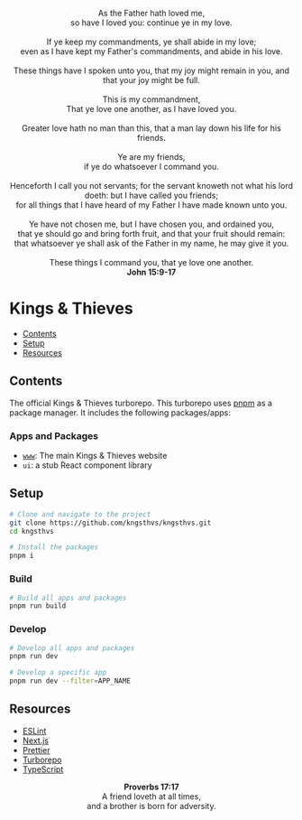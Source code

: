 <p align="center">
As the Father hath loved me,
<br>
so have I loved you: continue ye in my love.
<br>
<br>
If ye keep my commandments, ye shall abide in my love;
<br>
even as I have kept my Father's commandments, and abide in his love.
<br>
<br>
These things have I spoken unto you, that my joy might remain in you, and that your joy might be full.
<br>
<br>
This is my commandment,
<br>
That ye love one another, as I have loved you.
<br>
<br>
Greater love hath no man than this, that a man lay down his life for his friends.
<br>
<br>
Ye are my friends,
<br>
if ye do whatsoever I command you.
<br>
<br>
Henceforth I call you not servants; for the servant knoweth not what his lord doeth: but I have called you friends;
<br>
for all things that I have heard of my Father I have made known unto you.
<br>
<br>
Ye have not chosen me, but I have chosen you, and ordained you,
<br>
that ye should go and bring forth fruit, and that your fruit should remain:
<br>
that whatsoever ye shall ask of the Father in my name, he may give it you.
<br>
<br>
These things I command you, that ye love one another.
<br>
<strong>John 15:9-17</strong>
</p>

# Kings & Thieves

- [Contents](#contents)
- [Setup](#setup)
- [Resources](#resources)

## Contents

The official Kings & Thieves turborepo. This turborepo uses [pnpm](https://pnpm.io) as a package manager. It includes the following packages/apps:

### Apps and Packages

- [`www`](https://www.kngsthvs.com): The main Kings & Thieves website
- `ui`: a stub React component library

## Setup

```bash
# Clone and navigate to the project
git clone https://github.com/kngsthvs/kngsthvs.git
cd kngsthvs

# Install the packages
pnpm i
```

### Build

```bash
# Build all apps and packages
pnpm run build
```

### Develop

```bash
# Develop all apps and packages
pnpm run dev

# Develop a specific app
pnpm run dev --filter=APP_NAME
```

## Resources

- [ESLint](https://eslint.org)
- [Next.js](https://nextjs.org)
- [Prettier](https://prettier.io)
- [Turborepo](https://turborepo.org)
- [TypeScript](https://www.typescriptlang.org)

<p align="center">
<strong>Proverbs 17:17</strong>
<br>
A friend loveth at all times,
<br>
and a brother is born for adversity.
</p>
